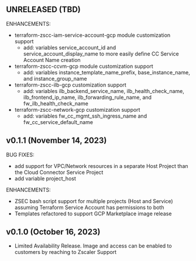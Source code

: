 ## UNRELEASED (TBD)
ENHANCEMENTS:
* terraform-zscc-iam-service-account-gcp module customization support
    - add: variables service_account_id and service_account_display_name to more easily define CC Service Account Name creation
* terraform-zscc-ccvm-gcp module customization support
    - add: variables instance_template_name_prefix, base_instance_name, and instance_group_name
* terraform-zscc-ilb-gcp customization support
    - add: variables ilb_backend_service_name, ilb_health_check_name, ilb_frontend_ip_name, ilb_forwarding_rule_name, and fw_ilb_health_check_name
* terraform-zscc-network-gcp customization support
    - add: variables fw_cc_mgmt_ssh_ingress_name and fw_cc_service_default_name

## v0.1.1 (November 14, 2023)
BUG FIXES:
* add support for VPC/Network resources in a separate Host Project than the Cloud Connector Service Project
* add variable project_host

ENHANCEMENTS:
* ZSEC bash script support for multiple projects (Host and Service) assuming Terraform Service Account has permissions to both
* Templates refactored to support GCP Marketplace image release


## v0.1.0 (October 16, 2023)
* Limited Availability Release. Image and access can be enabled to customers by reaching to Zscaler Support
